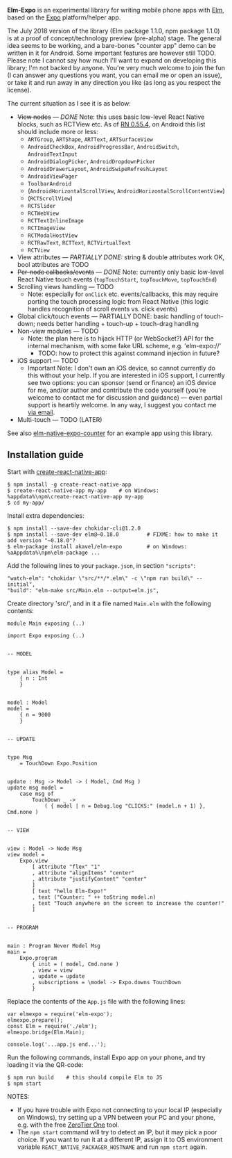 **Elm-Expo** is an experimental library for writing mobile phone apps with
[Elm](https://elm-lang.org), based on the [Expo](https://expo.io)
platform/helper app.

The July 2018 version of the library (Elm package 1.1.0, npm package 1.1.0) is
at a proof of concept/technology preview (pre-alpha) stage. The general idea
seems to be working, and a bare-bones "counter app" demo can be written in it
for Android. Some important features are however still TODO. Please note I
cannot say how much I'll want to expand on developing this library; I'm not
backed by anyone.  You're very much welcome to join the fun (I can answer any
questions you want, you can email me or open an issue), or take it and run away
in any direction you like (as long as you respect the license).

The current situation as I see it is as below:

 - ~~View nodes~~ — *DONE* Note: this uses basic low-level React Native
   blocks, such as RCTView etc. As of
   [RN 0.55.4](https://github.com/facebook/react-native/blob/v0.55.4/ReactAndroid/src/main/java/com/facebook/react/shell/MainReactPackage.java#L315),
   on Android this list should include more or less:
    - `ARTGroup`, `ARTShape`, `ARTText`, `ARTSurfaceView`
    - `AndroidCheckBox`, `AndroidProgressBar`, `AndroidSwitch`, `AndroidTextInput`
    - `AndroidDialogPicker`, `AndroidDropdownPicker`
    - `AndroidDrawerLayout`, `AndroidSwipeRefreshLayout`
    - `AndroidViewPager`
    - `ToolbarAndroid`
    - (`AndroidHorizontalScrollView`, `AndroidHorizontalScrollContentView`)
    - (`RCTScrollView`)
    - `RCTSlider`
    - `RCTWebView`
    - `RCTTextInlineImage`
    - `RCTImageView`
    - `RCTModalHostView`
    - `RCTRawText`, `RCTText`, `RCTVirtualText`
    - `RCTView`
 - View attributes — *PARTIALLY DONE:* string & double attributes work OK,
   bool attributes are TODO
 - ~~Per-node callbacks/events~~ — *DONE* Note: currently only basic low-level
   React Native touch events (`topTouchStart`, `topTouchMove`, `topTouchEnd`)
 - Scrolling views handling — TODO
    - Note: especially for `onClick` etc. events/callbacks, this may require
      porting the touch processing logic from React Native (this logic handles
      recognition of scroll events vs. click events)
 - Global click/touch events — PARTIALLY DONE: basic handling of touch-down;
   needs better handling + touch-up + touch-drag handling
 - Non-view modules — TODO
     - Note: the plan here is to hijack HTTP (or WebSocket?) API for the
       internal mechanism, with some fake URL scheme, e.g. 'elm-expo://'
       - TODO: how to protect this against command injection in future?
 - iOS support — TODO
     - Important Note: I don't own an iOS device, so cannot currently do this
       without your help. If you are interested in iOS support, I currently see
       two options: you can sponsor (send or finance) an iOS device for me,
       and/or author and contribute the code yourself (you're welcome to
       contact me for discussion and guidance) — even partial support is
       heartily welcome. In any way, I suggest you contact me [via
       email](mailto:czapkofan@gmail.com).
 - Multi-touch — TODO (LATER)

See also
[elm-native-expo-counter](https://github.com/akavel/elm-native-expo-counter)
for an example app using this library.

## Installation guide

Start with [create-react-native-app](https://github.com/react-community/create-react-native-app#readme):

    $ npm install -g create-react-native-app
    $ create-react-native-app my-app    # on Windows: %appdata%\npm\create-react-native-app my-app
    $ cd my-app/

Install extra dependencies:

    $ npm install --save-dev chokidar-cli@1.2.0
    $ npm install --save-dev elm@~0.18.0         # FIXME: how to make it add version "~0.18.0"?
    $ elm-package install akavel/elm-expo        # on Windows: %aAppdata%\npm\elm-package ...

Add the following lines to your `package.json`, in section `"scripts"`:

    "watch-elm": "chokidar \"src/**/*.elm\" -c \"npm run build\" --initial",
    "build": "elm-make src/Main.elm --output=elm.js",

Create directory 'src/', and in it a file named `Main.elm` with the following contents:

    module Main exposing (..)

    import Expo exposing (..)


    -- MODEL


    type alias Model =
        { n : Int
        }


    model : Model
    model =
        { n = 9000
        }


    -- UPDATE


    type Msg
        = TouchDown Expo.Position


    update : Msg -> Model -> ( Model, Cmd Msg )
    update msg model =
        case msg of
            TouchDown _ ->
                ( { model | n = Debug.log "CLICKS:" (model.n + 1) }, Cmd.none )


    -- VIEW


    view : Model -> Node Msg
    view model =
        Expo.view
            [ attribute "flex" "1"
            , attribute "alignItems" "center"
            , attribute "justifyContent" "center"
            ]
            [ text "hello Elm-Expo!"
            , text ("Counter: " ++ toString model.n)
            , text "Touch anywhere on the screen to increase the counter!"
            ]


    -- PROGRAM


    main : Program Never Model Msg
    main =
        Expo.program
            { init = ( model, Cmd.none )
            , view = view
            , update = update
            , subscriptions = \model -> Expo.downs TouchDown
            }


Replace the contents of the `App.js` file with the following lines:

    var elmexpo = require('elm-expo');
    elmexpo.prepare();
    const Elm = require('./elm');
    elmexpo.bridge(Elm.Main);

    console.log('...app.js end...');


Run the following commands, install Expo app on your phone, and try loading it via the QR-code:

    $ npm run build    # this should compile Elm to JS
    $ npm start

NOTES:

 - If you have trouble with Expo not connecting to your local IP (especially on
   Windows), try setting up a VPN between your PC and your phone, e.g. with the
   free [ZeroTier One](https://zerotier.com/) tool.
 - The `npm start` command will try to detect an IP, but it may pick a poor
   choice. If you want to run it at a different IP, assign it to OS environment
   variable `REACT_NATIVE_PACKAGER_HOSTNAME` and run `npm start` again.

